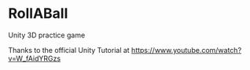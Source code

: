 # RollABall
Unity 3D practice game

Thanks to the official Unity Tutorial at https://www.youtube.com/watch?v=W_fAidYRGzs
